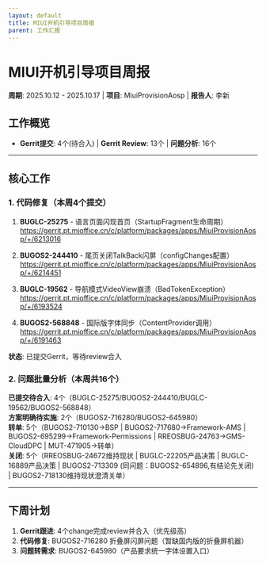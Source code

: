 ```yaml
---
layout: default
title: MIUI开机引导项目周报
parent: 工作汇报
---
```




# MIUI开机引导项目周报
**周期**: 2025.10.12 - 2025.10.17 | **项目**: MiuiProvisionAosp | **报告人**: 李新

## 工作概览
- **Gerrit提交**: 4个(待合入) | **Gerrit Review**: 13个 | **问题分析**: 16个 
---

## 核心工作

### 1. 代码修复（本周4个提交）
1. **BUGLC-25275** - 语言页面闪现首页（StartupFragment生命周期）  
   https://gerrit.pt.mioffice.cn/c/platform/packages/apps/MiuiProvisionAosp/+/6213016

2. **BUGOS2-244410** - 尾页关闭TalkBack闪屏（configChanges配置）  
   https://gerrit.pt.mioffice.cn/c/platform/packages/apps/MiuiProvisionAosp/+/6214451

3. **BUGLC-19562** - 导航模式VideoView崩溃（BadTokenException）  
   https://gerrit.pt.mioffice.cn/c/platform/packages/apps/MiuiProvisionAosp/+/6193524

4. **BUGOS2-568848** - 国际版字体同步（ContentProvider调用）  
   https://gerrit.pt.mioffice.cn/c/platform/packages/apps/MiuiProvisionAosp/+/6191463

**状态**: 已提交Gerrit，等待review合入

### 2. 问题批量分析（本周共16个）
**已提交待合入**: 4个（BUGLC-25275/BUGOS2-244410/BUGLC-19562/BUGOS2-568848）  
**方案明确待实施**: 2个（BUGOS2-716280/BUGOS2-645980）  
**转单**: 5个（BUGOS2-710130→BSP | BUGOS2-717680→Framework-AMS | BUGOS2-695299→Framework-Permissions | RREOSBUG-24763→GMS-CloudDPC | MUT-471905→转单）  
**关闭**: 5个（RREOSBUG-24672维持现状 | BUGLC-22205产品决策 | BUGLC-16889产品决策 | BUGOS2-713309 (同问题：BUGOS2-654896,有结论先关闭) | BUGOS2-718130维持现状澄清关单）

---

## 下周计划
1. **Gerrit跟进**: 4个change完成review并合入（优先级高）
2. **代码修复**: BUGOS2-716280 折叠屏闪屏问题（暂缺国内版的折叠屏机器）
3. **问题转需求**: BUGOS2-645980（产品要求统一字体设置入口）

